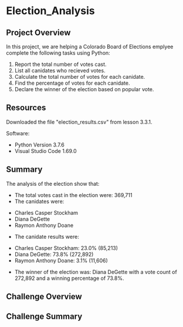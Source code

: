 # Election_Analysis

## Project Overview
In this project, we are helping a Colorado Board of Elections emplyee complete
the following tasks using Python:

1. Report the total number of votes cast.
2. List all canidates who recieved votes.
2. Calculate the total number of votes for each canidate.
3. Find the percentage of votes for each canidate.
4. Declare the winner of the election based on popular vote. 

## Resources
Downloaded the file "election_results.csv" from lesson 3.3.1.

Software: 
 * Python Version 3.7.6
 * Visual Studio Code 1.69.0

## Summary
The analysis of the election show that:
- The total votes cast in the election were: 369,711
- The canidates were:
 * Charles Casper Stockham
 * Diana DeGette
 * Raymon Anthony Doane
- The canidate results were:
 * Charles Casper Stockham: 23.0% (85,213)
 * Diana DeGette: 73.8% (272,892)
 * Raymon Anthony Doane: 3.1% (11,606)
- The winner of the election was: Diana DeGette with a vote count of 272,892 and
 a winning percentage of 73.8%.

## Challenge Overview

## Challenge Summary

